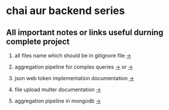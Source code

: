 # chai aur backend series

## All important notes or links useful durning complete project

1. all files name which should be in gitignore file [->](https://www.toptal.com/developers/gitignore/api/node)

2. aggregation pipeline for complex queries [->](https://www.mongodb.com/docs/manual/core/aggregation-pipeline/) or [->](https://mongoosejs.com/docs/api/aggregate.html)

3. json web token implementation documentation [->](https://github.com/auth0/node-jsonwebtoken)

4. file upload multer documentation [->](https://github.com/expressjs/multer)

5. aggregation pipeline in mongodb [->](https://www.mongodb.com/docs/manual/core/aggregation-pipeline/)
